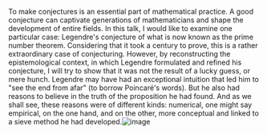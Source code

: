 To make conjectures is an essential part of mathematical practice. A good conjecture can captivate generations of mathematicians and shape the development of entire fields. In this talk, I would like to examine one particular case: Legendre's conjecture of what is now known as the prime number theorem. Considering that it took a century to prove, this is a rather extraordinary case of conjecturing. However, by reconstructing the epistemological context, in which Legendre formulated and refined his conjecture, I will try to show that it was not the result of a lucky guess, or mere hunch. Legendre may have had an exceptional intuition that led him to "see the end from afar" (to borrow Poincaré's words). But he also had reasons to believe in the truth of the proposition he had found. And as we shall see, these reasons were of different kinds: numerical, one might say empirical, on the one hand, and on the other, more conceptual and linked to a sieve method he had developed.![image](https://github.com/user-attachments/assets/3c167583-cdd1-46f4-8106-f325d62737a0)
